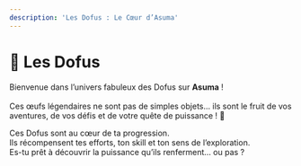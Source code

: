 ```yaml
---
description: 'Les Dofus : Le Cœur d’Asuma'
---
```


# 🥚 Les Dofus

Bienvenue dans l’univers fabuleux des Dofus sur **Asuma** ! \
\
Ces œufs légendaires ne sont pas de simples objets… ils sont le fruit de vos aventures, de vos défis et de votre quête de puissance ! 💪

Ces Dofus sont au cœur de ta progression.\
Ils récompensent tes efforts, ton skill et ton sens de l’exploration. \
Es-tu prêt à découvrir la puissance qu’ils renferment… ou pas ?

